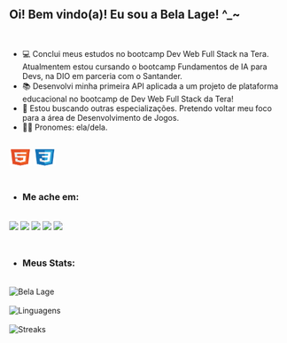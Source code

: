 <b><h2>Oi! Bem vindo(a)! Eu sou a Bela Lage! ^_~</h2></b>
<br>
- 💻 Conclui meus estudos no bootcamp Dev Web Full Stack na Tera. Atualmentem estou cursando o bootcamp Fundamentos de IA para Devs, na DIO em parceria com o Santander. 
- 📚 Desenvolvi minha primeira API aplicada a um projeto de plataforma educacional no bootcamp de Dev Web Full Stack da Tera!
- 📑 Estou buscando outras especializações. Pretendo voltar meu foco para a área de Desenvolvimento de Jogos.
- 🧜‍♀️ Pronomes: ela/dela.
<br>
<div>
<img align="center" alt="Bela-HTML" height="30" width="40" src="https://raw.githubusercontent.com/devicons/devicon/master/icons/html5/html5-original.svg"/>
<img align="center" alt="Bela-CSS" height="30" width="40" src="https://raw.githubusercontent.com/devicons/devicon/master/icons/css3/css3-original.svg"/>
  </div>
  <br>

  ##

  
  - <b><h3>Me ache em:</h3></b>
  <br>
  <div>
  <a href="https://www.linkedin.com/in/bela-lage" target="_blank"><img src="https://img.shields.io/badge/-LinkedIn-%232C73D2?style=for-the-badge&logo=linkedin&logoColor=white" target="_blank"></a>
  <a href = "mailto:isabelalroch@gmail.com"><img src="https://img.shields.io/badge/-Gmail-%236930C3?style=for-the-badge&logo=gmail&logoColor=white" target="_blank"></a>
  <a href="https://discordapp.com/users/1064956791013789767" target="_blank"><img src="https://img.shields.io/badge/Discord-%23AB7ED1?style=for-the-badge&logo=discord&logoColor=white" target="_blank"></a>
  <a href="https://instagram.com/bela.lr" target="_blank"><img src="https://img.shields.io/badge/-Instagram-%23EB74A9?style=for-the-badge&logo=instagram&logoColor=white" target="_blank"></a>
  <a href="https://steamcommunity.com/profile/76561198842913670" target="_blank"><img src="https://img.shields.io/badge/Steam-%2300C5CD?style=for-the-badge&logo=steam&logoColor=white" target="_blank"></a>
  </div>
  <br>
  
  ##
  
  
  - <b><h3>Meus Stats:</h3></b>
  <br>
  <div>
  <img alt="Bela Lage" src="https://github-readme-stats.vercel.app/api?username=bela-lage&show_icons=true&hide_border=true&theme=dracula&include_all_commits=true&count_private=true&icon_color=00C5CD&hide_title=true&ring_color=EB74A9&border_radius=6&hide=contribs">
  <br>
  <br>
  <img alt="Linguagens" src="https://github-readme-stats.vercel.app/api/top-langs/?username=bela-lage&layout=compact&theme=dracula&hide_border=true&border_radius=6&title_color=EB74A9">
  <br>
  <br> 
  <a href="https://git.io/streak-stats"><img align="left" alt="Streaks" src="https://streak-stats.demolab.com?user=bela-lage&theme=dracula&card_width=350"/></a>
  </div>
  
